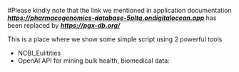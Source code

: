 #Please kindly note that the link we mentioned in application documentation **_https://pharmacogenomics-database-5pltq.ondigitalocean.app_** has been replaced by **_https://pgx-db.org/_**

This is a place where we show some simple script using 2 powerful tools 
   + NCBI_Eulitities
   + OpenAI API
for mining bulk health, biomedical data:

